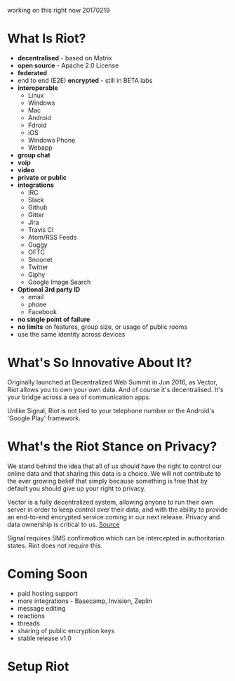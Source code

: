 working on this right now 20170219

# What Is Riot?
* **decentralised** - based on Matrix
* **open source** - Apache 2.0 License
* **federated**
* end to end (E2E) **encrypted** - still in BETA labs
* **interoperable**
  * Linux
  * Windows
  * Mac
  * Android
  * Fdroid
  * iOS
  * Windows Phone
  * Webapp
* **group chat**
* **voip**
* **video**
* **private or public**
* **integrations**
  * IRC
  * Slack
  * Github
  * Gitter
  * Jira
  * Travis CI
  * Atom/RSS Feeds
  * Guggy
  * OFTC
  * Snoonet
  * Twitter
  * Giphy
  * Google Image Search
* **Optional 3rd party ID**
  * email
  * phone
  * Facebook
* **no single point of failure**
* **no limits** on features, group size, or usage of public rooms
* use the same identity across devices

# What's So Innovative About It?
Originally launched at Decentralized Web Summit in Jun 2016, as Vector, Riot allows you to own your own data. And of course it's decentralised. It's your bridge across a sea of communication apps.

Unlike Signal, Riot is not tied to your telephone number or the Android's 'Google Play' framework.

# What's the Riot Stance on Privacy?
We stand behind the idea that all of us should have the right to control our online data and that sharing this data is a choice. We will not contribute to the ever growing belief that simply because something is free that by default you should give up your right to privacy.

Vector is a fully decentralized system, allowing anyone to run their own server in order to keep control over their data, and with the ability to provide an end-to-end encrypted service coming in our next release. Privacy and data ownership is critical to us.
[Source](https://medium.com/@RiotChat/say-hello-to-vector-2d33b23a787#.pau5x5p8g)

Signal requires SMS confirmation which can be intercepted in authoritarian states. Riot does not require this. 

# Coming Soon
* paid hosting support
* more integrations - Basecamp, Invision, Zeplin
* message editing
* reactions
* threads
* sharing of public encryption keys
* stable release v1.0

# Setup Riot

